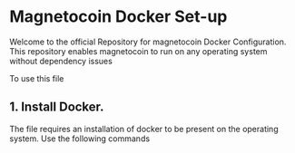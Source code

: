 # Magnetocoin Docker Set-up

Welcome to the official Repository for magnetocoin Docker Configuration. This repository enables magnetocoin to run on any operating system without dependency issues

To use this file

## 1. Install Docker.

The file requires an installation of docker to be present on the operating system.
Use the following commands
